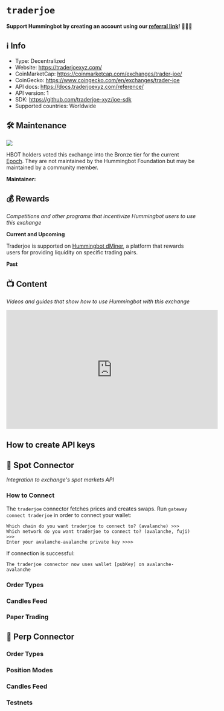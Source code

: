 # `traderjoe`

**Support Hummingbot by creating an account using our [referral link](https://traderjoexyz.com/)!** 🙏🙏🙏

## ℹ️ Info

- Type: Decentralized
- Website: <https://traderjoexyz.com/>
- CoinMarketCap: <https://coinmarketcap.com/exchanges/trader-joe/>
- CoinGecko: <https://www.coingecko.com/en/exchanges/trader-joe>
- API docs: <https://docs.traderjoexyz.com/reference/>
- API version: 1
- SDK: <https://github.com/traderjoe-xyz/joe-sdk>
- Supported countries: Worldwide

## 🛠 Maintenance

![](https://img.shields.io/static/v1?label=Hummingbot&message=BRONZE&color=green)

HBOT holders voted this exchange into the Bronze tier for the current [Epoch](/governance/epochs). They are not maintained by the Hummingbot Foundation but may be maintained by a community member.

**Maintainer:** 

## 💰 Rewards
*Competitions and other programs that incentivize Hummingbot users to use this exchange*

**Current and Upcoming**

Traderjoe is supported on [Hummingbot dMiner](https://dminer.hummingbot.io/), a platform that rewards users for providing liquidity on specific trading pairs.

**Past**



## 📺 Content
*Videos and guides that show how to use Hummingbot with this exchange*

<iframe width="560" height="315" src="https://www.youtube.com/embed/oC_8bIdDY2I" title="YouTube video player" frameborder="0" allow="accelerometer; autoplay; clipboard-write; encrypted-media; gyroscope; picture-in-picture; web-share" allowfullscreen></iframe>

## How to create API keys

## 🔀 Spot Connector
*Integration to exchange's spot markets API*


### How to Connect

The `traderjoe` connector fetches prices and creates swaps. Run `gateway connect traderjoe` in order to connect your wallet:

```
Which chain do you want traderjoe to connect to? (avalanche) >>>
Which network do you want traderjoe to connect to? (avalanche, fuji) >>>
Enter your avalanche-avalanche private key >>>>
```

If connection is successful:

```
The traderjoe connector now uses wallet [pubKey] on avalanche-avalanche
```


### Order Types


### Candles Feed

### Paper Trading


## 🔀 Perp Connector


### Order Types


### Position Modes


### Candles Feed


### Testnets

